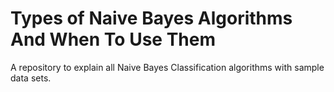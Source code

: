 # Types of Naive Bayes Algorithms And When To Use Them
A repository to explain all Naive Bayes Classification algorithms with sample data sets.
